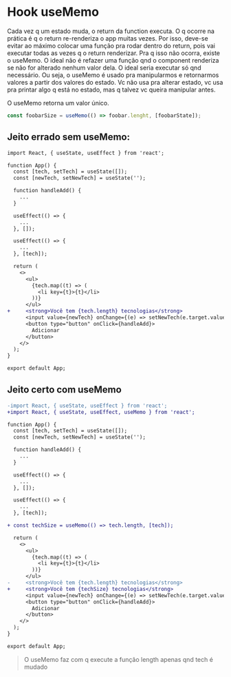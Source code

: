 # Hook useMemo

Cada vez q um estado muda, o return da function executa. O q ocorre na prática é
q o return re-renderiza o app muitas vezes. Por isso, deve-se evitar ao máximo
colocar uma função pra rodar dentro do return, pois vai executar todas as vezes
q o return renderizar. Pra q isso não ocorra, existe o useMemo. O ideal não é
refazer uma função qnd o component renderiza se não for alterado nenhum valor
dela. O ideal seria executar só qnd necessário. Ou seja, o useMemo é usado pra
manipularmos e retornarmos valores a partir dos valores do estado. Vc não usa
pra alterar estado, vc usa pra printar algo q está no estado, mas q talvez vc
queira manipular antes.

O useMemo retorna um valor único.

```javascript
const foobarSize = useMemo(() => foobar.lenght, [foobarState]);
```

## Jeito errado sem useMemo:

```diff
import React, { useState, useEffect } from 'react';

function App() {
  const [tech, setTech] = useState([]);
  const [newTech, setNewTech] = useState('');

  function handleAdd() {
    ...
  }

  useEffect(() => {
    ...
  }, []);

  useEffect(() => {
    ...
  }, [tech]);

  return (
    <>
      <ul>
        {tech.map((t) => (
          <li key={t}>{t}</li>
        ))}
      </ul>
+     <strong>Você tem {tech.length} tecnologias</strong>
      <input value={newTech} onChange={(e) => setNewTech(e.target.value)} />
      <button type="button" onClick={handleAdd}>
        Adicionar
      </button>
    </>
  );
}

export default App;
```

## Jeito certo com useMemo

```diff
-import React, { useState, useEffect } from 'react';
+import React, { useState, useEffect, useMemo } from 'react';

function App() {
  const [tech, setTech] = useState([]);
  const [newTech, setNewTech] = useState('');

  function handleAdd() {
    ...
  }

  useEffect(() => {
    ...
  }, []);

  useEffect(() => {
    ...
  }, [tech]);

+ const techSize = useMemo(() => tech.length, [tech]);

  return (
    <>
      <ul>
        {tech.map((t) => (
          <li key={t}>{t}</li>
        ))}
      </ul>
-     <strong>Você tem {tech.length} tecnologias</strong>
+     <strong>Você tem {techSize} tecnologias</strong>
      <input value={newTech} onChange={(e) => setNewTech(e.target.value)} />
      <button type="button" onClick={handleAdd}>
        Adicionar
      </button>
    </>
  );
}

export default App;
```

> O useMemo faz com q execute a função length apenas qnd tech é mudado
